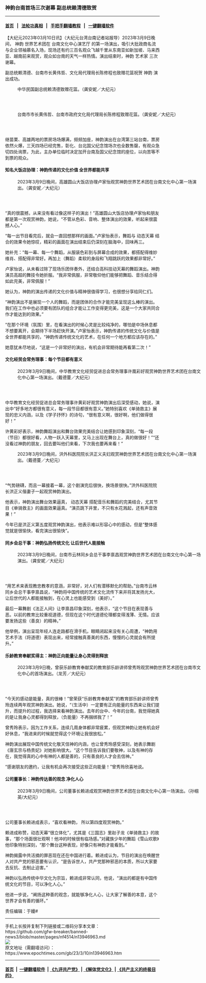 ### 神韵台南首场三次谢幕 副总统赖清德致贺
------------------------

#### [首页](https://github.com/gfw-breaker/banned-news3/blob/master/README.md) &nbsp;&nbsp;|&nbsp;&nbsp; [法轮功真相](https://github.com/begood0513/basic/blob/master/README.md)  &nbsp;&nbsp;|&nbsp;&nbsp; [手把手翻墙教程](https://github.com/gfw-breaker/guides/wiki)  &nbsp;&nbsp;|&nbsp;&nbsp; [一键翻墙软件](https://github.com/gfw-breaker/nogfw/blob/master/README.md)  



<div><p>
 【大纪元2023年03月10日讯】（大纪元台湾台南记者站报导）2023年3月9日晚间，
 <ok href="https://www.epochtimes.com/gb/tag/%E7%A5%9E%E9%9F%B5.html">
  神韵
 </ok>
 世界艺术团在
 <ok href="https://www.epochtimes.com/gb/tag/%E5%8F%B0%E5%8D%97%E6%96%87%E5%8C%96%E4%B8%AD%E5%BF%83%E6%BC%94%E8%89%BA%E5%8E%85.html">
  台南文化中心演艺厅
 </ok>
 的第一场演出，吸引大批政商名流与企业领袖慕名入场，现场还有约三百名观众飞越千里从东南亚如新加坡、马来西亚、越南前来观赏，观众如台南的天气一样热情。演出结束时，神韵
 <ok href="https://www.epochtimes.com/gb/tag/%E8%89%BA%E6%9C%AF%E5%AE%B6.html">
  艺术家
 </ok>
 三次谢幕。
</p>
<p>
 副总统赖清德、台南市长黄伟哲、文化局代理局长陈修程也致赠花篮祝贺
 <ok href="https://www.epochtimes.com/gb/tag/%E7%A5%9E%E9%9F%B5.html">
  神韵
 </ok>
 演出成功。
</p>
<figure aria-describedby="caption-attachment-13946973" class="wp-caption aligncenter" id="attachment_13946973" style="width: 600px">
 <ok href="https://i.epochtimes.com/assets/uploads/2023/03/id13946973-230309121037100815.jpg" target="_blank">
  <img alt="" class="size-large wp-image-13946973" src="https://i.epochtimes.com/assets/uploads/2023/03/id13946973-230309121037100815-600x400.jpg" title=""/>
 </ok>
 <br/><figcaption class="wp-caption-text" id="caption-attachment-13946973">
  中华民国副总统赖清德致赠花篮。（龚安妮／大纪元）
 </figcaption><br/>
</figure><br/>
<figure aria-describedby="caption-attachment-13946975" class="wp-caption aligncenter" id="attachment_13946975" style="width: 600px">
 <ok href="https://i.epochtimes.com/assets/uploads/2023/03/id13946975-230309121041100815.jpg" target="_blank">
  <img alt="" class="size-large wp-image-13946975" src="https://i.epochtimes.com/assets/uploads/2023/03/id13946975-230309121041100815-600x400.jpg" title=""/>
 </ok>
 <br/><figcaption class="wp-caption-text" id="caption-attachment-13946975">
  台南市市长黄伟哲、台南市政府文化局代理局长陈修程致赠花篮。（龚安妮／大纪元）
 </figcaption><br/>
</figure><br/>
<p>
 继苗栗、高雄两地的票房场场爆满，频频加座，神韵演出在台湾第三站台南，票房依然火爆，三天四场已经完售，彰化、台北国父纪念馆场次也全数售罄，有观众急切四处询票，为此，主办单位临时决定加开台南及国父纪念馆的座位，以向苦等不到票的观众。
</p>
<h4>
 知名大饭店协理：神韵传递的文化价值 全世界都能共享
</h4>
<figure aria-describedby="caption-attachment-13946979" class="wp-caption aligncenter" id="attachment_13946979" style="width: 600px">
 <ok href="https://i.epochtimes.com/assets/uploads/2023/03/id13946979-230309115907100815.jpg" target="_blank">
  <img alt="" class="size-large wp-image-13946979" src="https://i.epochtimes.com/assets/uploads/2023/03/id13946979-230309115907100815-600x400.jpg" title=""/>
 </ok>
 <br/><figcaption class="wp-caption-text" id="caption-attachment-13946979">
  2023年3月9日晚间，高雄圆山大饭店协理卢家怡观赏神韵世界艺术团在台南文化中心第一场演出。（龚安妮／大纪元）
 </figcaption><br/>
</figure><br/>
<p>
 “真的很震撼，从来没有看过像这样子的演出！”高雄圆山大饭店协理卢家怡和朋友都是第一次观赏神韵，她说，“不管从色彩、音响、整体演出的效果，听起来很震撼人心。”
</p>
<p>
 “每一出节目看完后，就会一直回想那样的画面。”卢家怡表示，舞蹈与
 <ok href="https://www.epochtimes.com/gb/tag/%E5%8A%A8%E6%80%81%E5%A4%A9%E5%B9%95.html">
  动态天幕
 </ok>
 结合的效果令她惊叹，精彩的画面在演出结束后仍深刻在脑海中，回味再三。
</p>
<p>
 她补充：“每一幕、每一个舞蹈，从服装色彩到与屏幕合成的效果，都搭配得维妙维肖、搭配得非常好。再加上（舞蹈）柔软的身段和飞翔跳跃的效果都非常好。”
</p>
<p>
 卢家怡说，从未看过除了现场乐团伴奏外，还结合高科技动天幕的舞蹈演出。神韵演员高超的舞技令她折服。“我非常佩服，非常敬仰他们能够把舞蹈、音乐结合得如此完美，非常佩服！”
</p>
<p>
 她认为，神韵的演出传递的文化价值与精神很值得学习，也很想分享给同仁们。
</p>
<p>
 “神韵演出不是展现一个人的舞蹈，而是团体的合作才能完美呈现这么棒的演出。我们在工作中也必须要有团队的组合才能让工作变得更完美，这是一个大家共同合作才能达到的效果。”
</p>
<p>
 “在那个环境（氛围）里，在看演出的时候心灵是比较纯净的，哪怕是中场休息都不想要离开，会期待下半场赶快开演。”卢家怡表示，神韵传递的传统文化与价值是全世界都能共享的，“神韵传递传统文化的艺术，在任何一个地方都应该存在的。”
</p>
<p>
 她意犹未尽地说，“这是一个非常好的演出，有机会非常期待能再看第二次！”
</p>
<h4>
 文化经贸会常务理事：每个节目都有意义
</h4>
<figure aria-describedby="caption-attachment-13946981" class="wp-caption aligncenter" id="attachment_13946981" style="width: 600px">
 <ok href="https://i.epochtimes.com/assets/uploads/2023/03/id13946981-230309112947100815.jpg" target="_blank">
  <img alt="" class="size-large wp-image-13946981" src="https://i.epochtimes.com/assets/uploads/2023/03/id13946981-230309112947100815-600x400.jpg" title=""/>
 </ok>
 <br/><figcaption class="wp-caption-text" id="caption-attachment-13946981">
  2023年3月9日晚间，中华教育文化经贸促进总会常务理事许凰彩好观赏神韵世界艺术团在台南文化中心第一场演出。（戴德蔓／大纪元）
 </figcaption><br/>
</figure><br/>
<p>
 中华教育文化经贸促进总会常务理事许黄彩好观赏神韵演出后深受感动，她说，演出中“好多地方都很有意义，每一段节目都很有意义。”她特别喜欢《单骑救主》展现的忠义内涵，以及《学子抒怀》的诗句，“很有意义啊，很好啊，他们做得很好！”
</p>
<p>
 许黄彩好表示，神韵舞蹈演出和舞台效果完美结合让她感到印象深刻，“每一段（节目）都很好看，人物一跃入天幕里，又马上出现在舞台上，真的做很好！”“还没看过神韵的朋友，回去要叫他们来看，下次我也要再来看！”
</p>
<figure aria-describedby="caption-attachment-13946983" class="wp-caption aligncenter" id="attachment_13946983" style="width: 600px">
 <ok href="https://i.epochtimes.com/assets/uploads/2023/03/id13946983-230309112941100815.jpg" target="_blank">
  <img alt="" class="size-large wp-image-13946983" src="https://i.epochtimes.com/assets/uploads/2023/03/id13946983-230309112941100815-600x400.jpg" title=""/>
 </ok>
 <br/><figcaption class="wp-caption-text" id="caption-attachment-13946983">
  2023年3月9日晚间，洪外科医院院长洪正义夫妇观赏神韵世界艺术团在台南文化中心第一场演出。（戴德蔓／大纪元）
 </figcaption><br/>
</figure><br/>
<p>
 “气势磅礴，而且一幕接着一幕，这个剧演完后很快，换场景很快。”洪外科医院院长洪正义偕妻子一起观赏神韵演出。
</p>
<p>
 他表示，神韵演出舞台效果逼真，
 <ok href="https://www.epochtimes.com/gb/tag/%E5%8A%A8%E6%80%81%E5%A4%A9%E5%B9%95.html">
  动态天幕
 </ok>
 搭配音乐和舞蹈的完美结合，尤其节目《单骑救主》的画面效果逼真。“演员跳下井里，不只有水花溅起，还有声音效果！”
</p>
<p>
 今年已是洪正义第五度观赏神韵演出，他表示难以形容心中的感动，但是“整体感觉就是很愉快，看完演出很愉快”。
</p>
<h4>
 同乡会总干事：神韵弘扬传统文化 让后世代人能接触
</h4>
<figure aria-describedby="caption-attachment-13946984" class="wp-caption aligncenter" id="attachment_13946984" style="width: 600px">
 <ok href="https://i.epochtimes.com/assets/uploads/2023/03/id13946984-230309115755100815.jpg" target="_blank">
  <img alt="" class="size-large wp-image-13946984" src="https://i.epochtimes.com/assets/uploads/2023/03/id13946984-230309115755100815-600x400.jpg" title=""/>
 </ok>
 <br/><figcaption class="wp-caption-text" id="caption-attachment-13946984">
  2023年3月9日晚间，台南市云林同乡会总干事李禀昌观赏神韵世界艺术团在台南文化中心第一场演出。（龚安妮／大纪元）
 </figcaption><br/>
</figure><br/>
<p>
 “用艺术来表现教忠教孝的意涵，非常好，对人们有潜移默化的帮助。”台南市云林同乡会总干事李禀昌说，“神韵将中国传统的艺术文化流传下来并将其发扬光大，让后世代的人都能接触到，在心灵上也能感受到（美好）。”
</p>
<p>
 最后一幕舞剧《法正人间》让李禀昌印象深刻，他表示，“这个节目在表现善与恶。以前的教育比较重视道德，但现在这个时代道德伦理都变得浅薄、无情。应该要发扬这些（善良）的精神。”
</p>
<p>
 他举例，演出呈现年经人连走路都在滑手机，眼睛闭起来没有关心周遭，“神韵用艺术手法（将道德）表现出来，经常接触真善美的东西，慢慢的心灵就会有所提升。”
</p>
<h4>
 乐龄教育奉献奖得主：神韵正向能量让身心灵得到释放
</h4>
<figure aria-describedby="caption-attachment-13946986" class="wp-caption aligncenter" id="attachment_13946986" style="width: 600px">
 <ok href="https://i.epochtimes.com/assets/uploads/2023/03/id13946986-230309113618100815.jpg" target="_blank">
  <img alt="" class="size-large wp-image-13946986" src="https://i.epochtimes.com/assets/uploads/2023/03/id13946986-230309113618100815-600x400.jpg" title=""/>
 </ok>
 <br/><figcaption class="wp-caption-text" id="caption-attachment-13946986">
  2023年3月9日晚，曾获乐龄教育奉献奖的教育部乐龄讲师曾秀玲观赏神韵世界艺术团在台南市文化中心的首场演出。（龙芳／大纪元）
 </figcaption><br/>
</figure><br/>
<p>
 “今天的感动是能量，真的很棒！”曾荣获“乐龄教育奉献奖”的教育部乐龄讲师曾秀玲连续两年观赏神韵演出。她说，“（生活中）一定要有正向能量的东西来让我们提升，而提升的过程，我选择来看神韵演出。去年的台中、今年的台南，我觉得她真的是让我身心灵都得到释放，（负能量）不再捆绑我了！”
</p>
<p>
 曾秀玲表示，因为工作关系，连续几周身体都非常疲累，但观赏神韵让她有机会好好休息，“我进来的时候就觉得这个环境让我很放松。”
</p>
<p>
 神韵演出展现中国传统文化敬天信神的内涵，也让曾秀玲感受深刻，她表示舞剧《唐玄宗与杨贵妃》对她影响很大。“这个节目告诉我们要敬神，以及有神的存在，我觉得真的心中有神的人都是善的，只有善良的人才会去信神。”
</p>
<p>
 “感谢朋友的邀约，让我有机会再次接受这些正向能量！”曾秀玲欣喜地说。
</p>
<h4>
 公司董事长：神韵传达善的观念 净化人心
</h4>
<figure aria-describedby="caption-attachment-13946988" class="wp-caption aligncenter" id="attachment_13946988" style="width: 600px">
 <ok href="https://i.epochtimes.com/assets/uploads/2023/03/id13946988-230309115332100815.jpg" target="_blank">
  <img alt="" class="size-large wp-image-13946988" src="https://i.epochtimes.com/assets/uploads/2023/03/id13946988-230309115332100815-600x400.jpg" title=""/>
 </ok>
 <br/><figcaption class="wp-caption-text" id="caption-attachment-13946988">
  2023年3月9日晚间，公司董事长赖进成观赏神韵世界艺术团在台南文化中心第一场演出。（孙帼英/大纪元）
 </figcaption><br/>
</figure><br/>
<p>
 公司董事长赖进成表示，“喜欢看神韵， 所以第四度观赏神韵。”
</p>
<p>
 赖进成称赞，动态天幕“很立体化”，尤其是《三国志》里赵子龙《单骑救主》的故事，“那个场面很壮观啊！他冲的时候很有临场感。”对藏族少年的舞蹈《雪山欢歌》他印象特别深刻，“那个舞台这种表现，好像只有神韵才能看到。”
</p>
<p>
 神韵揭露中共活摘的罪恶现在还在中国进行着。赖进成认为，节目的演出在唤醒世人对共产党的邪恶要有认识，“是告诉世人，共产党那种邪恶的本质，所以大家要去反抗、去制止迫害。”
</p>
<p>
 神韵以弘扬传统中华文化为宗旨，赖进成非常认同，他说，“演出的都是有中国传统文化的节目，可以净化人心。”
</p>
<p>
 他进一步说，“阐扬这种善的观念，就能够净化人心，让大家了解善的本意，这个世界才会有善的循环。”
</p>
<p>
 责任编辑：于嫚#
</p>
</div>
<hr/>
手机上长按并复制下列链接或二维码分享本文章：<br/>
https://github.com/gfw-breaker/banned-news3/blob/master/pages/nf4514/n13946963.md <br/>
<a href='https://github.com/gfw-breaker/banned-news3/blob/master/pages/nf4514/n13946963.md'><img src='https://github.com/gfw-breaker/banned-news3/blob/master/pages/nf4514/n13946963.md.png'/></a> <br/>
原文地址（需翻墙访问）：https://www.epochtimes.com/gb/23/3/10/n13946963.htm


------------------------
#### [首页](https://github.com/gfw-breaker/banned-news3/blob/master/README.md) &nbsp;|&nbsp; [一键翻墙软件](https://github.com/gfw-breaker/nogfw/blob/master/README.md) &nbsp;| [《九评共产党》](https://github.com/gfw-breaker/9ping.md/blob/master/README.md#九评之一评共产党是什么) | [《解体党文化》](https://github.com/gfw-breaker/jtdwh.md/blob/master/README.md) | [《共产主义的终极目的》](https://github.com/gfw-breaker/gczydzjmd.md/blob/master/README.md)


<img src='http://gfw-breaker.win/banned-news3/pages/nf4514/n13946963.md' width='0px' height='0px'/>